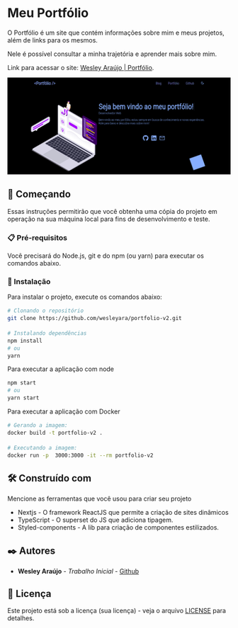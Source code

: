 # Meu Portfólio

O Portfólio é um site que contém informações sobre mim e meus projetos, além de links para os mesmos.

Nele é possível consultar a minha trajetória e aprender mais sobre mim.

Link para acessar o site: <a href="https://wesleyaraujo.dev/">Wesley Araújo | Portfólio</a>.

![portfolio](/src/assets/images/portfolio.png)


## 🚀 Começando

Essas instruções permitirão que você obtenha uma cópia do projeto em operação na sua máquina local para fins de desenvolvimento e teste.

### 📋 Pré-requisitos

Você precisará do Node.js, git e do npm (ou yarn) para executar os comandos abaixo.

### 🔧 Instalação

Para instalar o projeto, execute os comandos abaixo:

```sh
# Clonando o repositório
git clone https://github.com/wesleyara/portfolio-v2.git

# Instalando dependências
npm install
# ou
yarn
```

Para executar a aplicação com node

```sh
npm start
# ou
yarn start
```

Para executar a aplicação com Docker
```sh
# Gerando a imagem:
docker build -t portfolio-v2 .

# Executando a imagem:
docker run -p  3000:3000 -it --rm portfolio-v2
```

## 🛠️ Construído com

Mencione as ferramentas que você usou para criar seu projeto

* Nextjs - O framework ReactJS que permite a criação de sites dinâmicos
* TypeScript - O superset do JS que adiciona tipagem.
* Styled-components - A lib para criação de componentes estilizados.

## ✒️ Autores

* **Wesley Araújo** - *Trabalho Inicial* - [Github](https://github.com/wesleyara)

## 📄 Licença

Este projeto está sob a licença (sua licença) - veja o arquivo [LICENSE](/LICENSE) para detalhes.
